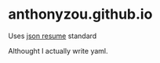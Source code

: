 anthonyzou.github.io
====================
Uses [json resume](http://jsonresume.org/) standard

Althought I actually write yaml.
